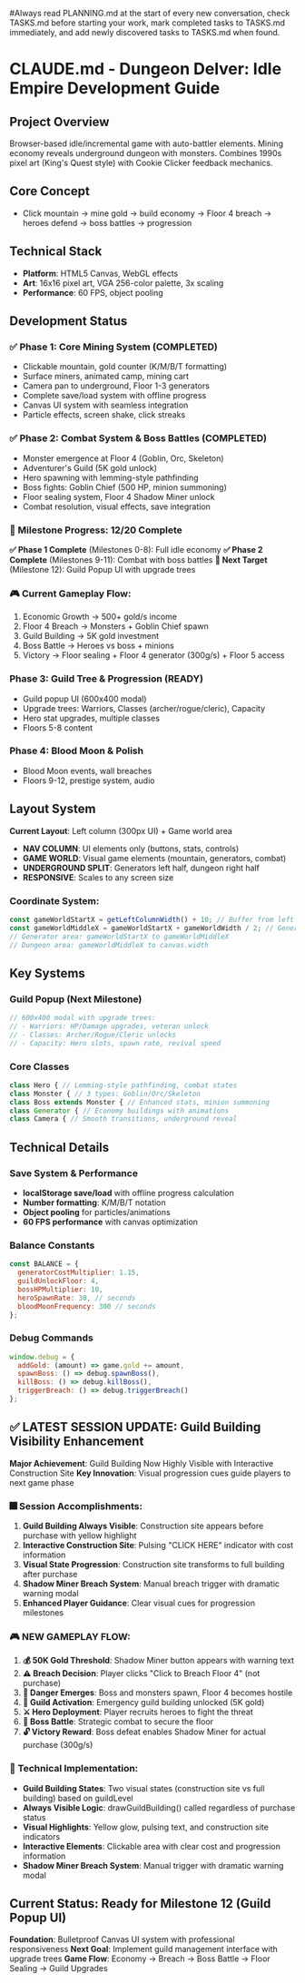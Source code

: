 
#Always read PLANNING.md at the start of every new conversation, check TASKS.md before starting your work, mark completed tasks to TASKS.md immediately, and add newly discovered tasks to TASKS.md when found.

# CLAUDE.md - Dungeon Delver: Idle Empire Development Guide

## Project Overview
Browser-based idle/incremental game with auto-battler elements. Mining economy reveals underground dungeon with monsters. Combines 1990s pixel art (King's Quest style) with Cookie Clicker feedback mechanics.

## Core Concept
- Click mountain → mine gold → build economy → Floor 4 breach → heroes defend → boss battles → progression

## Technical Stack
- **Platform**: HTML5 Canvas, WebGL effects
- **Art**: 16x16 pixel art, VGA 256-color palette, 3x scaling
- **Performance**: 60 FPS, object pooling

## Development Status

### ✅ Phase 1: Core Mining System (COMPLETED)
- Clickable mountain, gold counter (K/M/B/T formatting)
- Surface miners, animated camp, mining cart
- Camera pan to underground, Floor 1-3 generators
- Complete save/load system with offline progress
- Canvas UI system with seamless integration
- Particle effects, screen shake, click streaks

### ✅ Phase 2: Combat System & Boss Battles (COMPLETED)
- Monster emergence at Floor 4 (Goblin, Orc, Skeleton)
- Adventurer's Guild (5K gold unlock)
- Hero spawning with lemming-style pathfinding
- Boss fights: Goblin Chief (500 HP, minion summoning)
- Floor sealing system, Floor 4 Shadow Miner unlock
- Combat resolution, visual effects, save integration

### 🎯 Milestone Progress: 12/20 Complete
**✅ Phase 1 Complete** (Milestones 0-8): Full idle economy
**✅ Phase 2 Complete** (Milestones 9-11): Combat with boss battles
**🎯 Next Target** (Milestone 12): Guild Popup UI with upgrade trees

### 🎮 Current Gameplay Flow:
1. Economic Growth → 500+ gold/s income
2. Floor 4 Breach → Monsters + Goblin Chief spawn
3. Guild Building → 5K gold investment
4. Boss Battle → Heroes vs boss + minions
5. Victory → Floor sealing + Floor 4 generator (300g/s) + Floor 5 access

### Phase 3: Guild Tree & Progression (READY)
- Guild popup UI (600x400 modal)
- Upgrade trees: Warriors, Classes (archer/rogue/cleric), Capacity
- Hero stat upgrades, multiple classes
- Floors 5-8 content

### Phase 4: Blood Moon & Polish
- Blood Moon events, wall breaches
- Floors 9-12, prestige system, audio

## Layout System
**Current Layout**: Left column (300px UI) + Game world area
- **NAV COLUMN**: UI elements only (buttons, stats, controls)
- **GAME WORLD**: Visual game elements (mountain, generators, combat)
- **UNDERGROUND SPLIT**: Generators left half, dungeon right half
- **RESPONSIVE**: Scales to any screen size

### Coordinate System:
```javascript
const gameWorldStartX = getLeftColumnWidth() + 10; // Buffer from left column
const gameWorldMiddleX = gameWorldStartX + gameWorldWidth / 2; // Generator/dungeon split
// Generator area: gameWorldStartX to gameWorldMiddleX
// Dungeon area: gameWorldMiddleX to canvas.width
```

## Key Systems

### Guild Popup (Next Milestone)
```javascript
// 600x400 modal with upgrade trees:
// - Warriors: HP/Damage upgrades, veteran unlock
// - Classes: Archer/Rogue/Cleric unlocks
// - Capacity: Hero slots, spawn rate, revival speed
```

### Core Classes
```javascript
class Hero { // Lemming-style pathfinding, combat states
class Monster { // 3 types: Goblin/Orc/Skeleton
class Boss extends Monster { // Enhanced stats, minion summoning
class Generator { // Economy buildings with animations
class Camera { // Smooth transitions, underground reveal
```

## Technical Details

### Save System & Performance
- **localStorage save/load** with offline progress calculation
- **Number formatting**: K/M/B/T notation
- **Object pooling** for particles/animations
- **60 FPS performance** with canvas optimization

### Balance Constants
```javascript
const BALANCE = {
  generatorCostMultiplier: 1.15,
  guildUnlockFloor: 4,
  bossHPMultiplier: 10,
  heroSpawnRate: 30, // seconds
  bloodMoonFrequency: 300 // seconds
};
```

### Debug Commands
```javascript
window.debug = {
  addGold: (amount) => game.gold += amount,
  spawnBoss: () => debug.spawnBoss(),
  killBoss: () => debug.killBoss(),
  triggerBreach: () => debug.triggerBreach()
};
```

## ✅ LATEST SESSION UPDATE: Guild Building Visibility Enhancement
**Major Achievement**: Guild Building Now Highly Visible with Interactive Construction Site
**Key Innovation**: Visual progression cues guide players to next game phase

### 🎆 Session Accomplishments:
1. **Guild Building Always Visible**: Construction site appears before purchase with yellow highlight
2. **Interactive Construction Site**: Pulsing "CLICK HERE" indicator with cost information
3. **Visual State Progression**: Construction site transforms to full building after purchase
4. **Shadow Miner Breach System**: Manual breach trigger with dramatic warning modal
5. **Enhanced Player Guidance**: Clear visual cues for progression milestones

### 🎮 NEW GAMEPLAY FLOW:
1. **💰 50K Gold Threshold**: Shadow Miner button appears with warning text
2. **⚠️ Breach Decision**: Player clicks "Click to Breach Floor 4" (not purchase)
3. **👹 Danger Emerges**: Boss and monsters spawn, Floor 4 becomes hostile
4. **🏰 Guild Activation**: Emergency guild building unlocked (5K gold)
5. **⚔️ Hero Deployment**: Player recruits heroes to fight the threat
6. **👑 Boss Battle**: Strategic combat to secure the floor
7. **🔓 Victory Reward**: Boss defeat enables Shadow Miner for actual purchase (300g/s)

### 🔧 Technical Implementation:
- **Guild Building States**: Two visual states (construction site vs full building) based on guildLevel
- **Always Visible Logic**: drawGuildBuilding() called regardless of purchase status
- **Visual Highlights**: Yellow glow, pulsing text, and construction site indicators
- **Interactive Elements**: Clickable area with clear cost and progression information
- **Shadow Miner Breach System**: Manual trigger with dramatic warning modal

## Current Status: Ready for Milestone 12 (Guild Popup UI)
**Foundation**: Bulletproof Canvas UI system with professional responsiveness
**Next Goal**: Implement guild management interface with upgrade trees
**Game Flow**: Economy → Breach → Boss Battle → Floor Sealing → Guild Upgrades